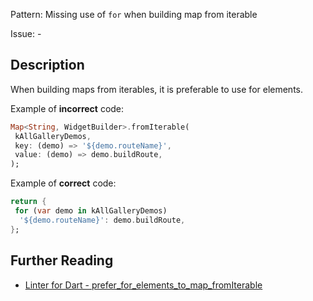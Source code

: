 Pattern: Missing use of `for` when building map from iterable

Issue: -

## Description

When building maps from iterables, it is preferable to use for elements.

Example of **incorrect** code:
```dart
Map<String, WidgetBuilder>.fromIterable(
 kAllGalleryDemos,
 key: (demo) => '${demo.routeName}',
 value: (demo) => demo.buildRoute,
);

```

Example of **correct** code:
```dart
return {
 for (var demo in kAllGalleryDemos)
  '${demo.routeName}': demo.buildRoute,
};
```

## Further Reading

* [Linter for Dart - prefer_for_elements_to_map_fromIterable](https://dart.dev/tools/linter-rules/prefer_for_elements_to_map_fromIterable)